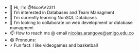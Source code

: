 - 👋 Hi, I’m @NicoAV2311
- 👀 I’m interested in Databases and Team Managment
- 🌱 I’m currently learning NonSQL Databases
- 💞️ I’m looking to collaborate on web development or database managment 
- 📫 How to reach me @ email nicolas.arangove@amigo.edu.co
- 😄 Pronouns: 
- ⚡ Fun fact: I like videogames and basketball

<!---
NicoAV2311/NicoAV2311 is a ✨ special ✨ repository because its `README.md` (this file) appears on your GitHub profile.
You can click the Preview link to take a look at your changes.
--->
